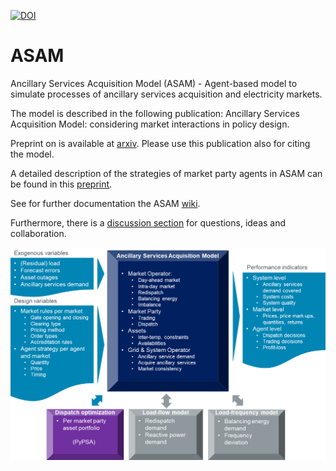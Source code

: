 
<a href="https://zenodo.org/badge/latestdoi/353654651"><img src="https://zenodo.org/badge/353654651.svg" alt="DOI"></a>

# ASAM
Ancillary Services Acquisition Model (ASAM) - Agent-based model to simulate processes of ancillary services acquisition and electricity markets.

The model is described in the following publication:
Ancillary Services Acquisition Model: considering market interactions in policy design.

Preprint on is available at [arxiv](https://arxiv.org/abs/2104.13047). Please use this publication also for citing the model.

A detailed description of the strategies of market party agents in ASAM can be found in this [preprint](https://www.researchgate.net/publication/351548505_Ancillary_Services_Acquisition_Model_heuristic_agent_strategies). 

See for further documentation the ASAM [wiki](https://github.com/AncillaryServicesAcquisitionModel/ASAM/wiki).

Furthermore, there is a [discussion section](https://github.com/AncillaryServicesAcquisitionModel/ASAM/discussions) for questions, ideas and collaboration.

![ASAM overview](https://github.com/AncillaryServicesAcquisitionModel/ASAM/blob/main/doc/img/ASAM_overview.png?raw=true)











